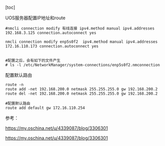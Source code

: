 [toc]

UOS服务器配置IP地址和route

```shell
#nmcli connection modify 有线连接 ipv4.method manual ipv4.addresses 192.168.3.125 connection.autoconnect yes

nmcli connection modify enp5s0f2  ipv4.method manual ipv4.addresses 172.16.110.173 connection.autoconnect yes


#配置之后，会有如下的文件产生
# ls -l /etc/NetworkManager/system-connections/enp5s0f2.nmconnection 
```



配置默认路由

```shell
route -n
route add -net 192.168.200.0 netmask 255.255.255.0 gw 192.168.200.2
route del -net 192.168.200.0 netmask 255.255.255.0 gw 192.168.200.2

#配置默认路由
route add default gw 172.16.110.254
```



参考：

https://my.oschina.net/u/4339087/blog/3306301

https://my.oschina.net/u/4339087/blog/3306301
